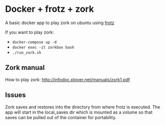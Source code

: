# Docker + frotz + zork

A basic docker app to play zork on ubuntu using [frotz](https://davidgriffith.gitlab.io/frotz/)

If you want to play zork:

- `docker-compose up -d`
- `docker exec -it zorkbox bash`
- `./run_zork.sh`

## Zork manual

How to play zork: http://infodoc.plover.net/manuals/zork1.pdf


## Issues
Zork saves and restores into the directory from where frotz is executed. The app will start in the local_saves dir which is mounted as a volume so that saves can be pulled out of the container for portability.
